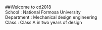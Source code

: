 ##Welcome to cd2018 </br>
School : National Formosa University </br>
Department : Mechanical design engineering</br>
Class : Class A in two years of design
